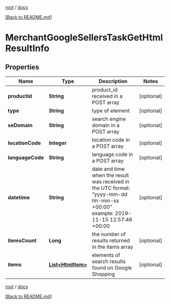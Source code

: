 [root](./../ "root") / [docs](./ "docs")

[[Back to README.md]](./../README.md "[Back to README.md]")

# MerchantGoogleSellersTaskGetHtmlResultInfo

## Properties

| Name | Type | Description | Notes |
|------------ | ------------- | ------------- | -------------|
|**productId** | **String** | product_id received in a POST array |  [optional] |
|**type** | **String** | type of element |  [optional] |
|**seDomain** | **String** | search engine domain in a POST array |  [optional] |
|**locationCode** | **Integer** | location code in a POST array |  [optional] |
|**languageCode** | **String** | language code in a POST array |  [optional] |
|**datetime** | **String** | date and time when the result was received in the UTC format: “yyyy-mm-dd hh-mm-ss +00:00” example: 2019-11-15 12:57:46 +00:00 |  [optional] |
|**itemsCount** | **Long** | the number of results returned in the items array |  [optional] |
|**items** | [**List&lt;HtmlItem&gt;**](HtmlItem.md) | elements of search results found on Google Shopping |  [optional] |

[root](./../ "root") / [docs](./ "docs")

[[Back to README.md]](./../README.md "[Back to README.md]")